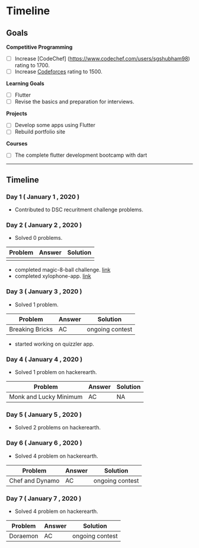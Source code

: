 # Timeline

## Goals

**Competitive Programming**
- [ ] Increase [CodeChef] (https://www.codechef.com/users/sgshubham98) rating to 1700.
- [ ] Increase [Codeforces](https://codeforces.com/profile/RajatAgrawal) rating to 1500.

**Learning Goals**
- [ ] Flutter
- [ ] Revise the basics and preparation for interviews.

**Projects**
- [ ] Develop some apps using Flutter
- [ ] Rebuild portfolio site

**Courses**
- [ ] The complete flutter development bootcamp with dart

---

## Timeline

### Day 1 ( January 1 , 2020 )

- Contributed to DSC recuritment challenge problems.

### Day 2 ( January 2 , 2020 )

- Solved 0 problems.

|Problem|Answer|Solution|
|-------|------|--------|
||||

- completed magic-8-ball challenge. [link](https://github.com/sgshubham98/magic-8-ball-flutter)
- completed xylophone-app. [link](https://github.com/sgshubham98/xylophone-flutter)

### Day 3 ( January 3 , 2020 )

- Solved 1 problem.

|Problem|Answer|Solution|
|-------|------|--------|
|Breaking Bricks|AC|ongoing contest|

- started working on quizzler app.

### Day 4 ( January 4 , 2020 )

- Solved 1 problem on hackerearth.

|Problem|Answer|Solution|
|-------|------|--------|
|Monk and Lucky Minimum|AC|NA|

### Day 5 ( January 5 , 2020 )

- Solved 2 problems on hackerearth.

### Day 6 ( January 6 , 2020 )

- Solved 4 problem on hackerearth.

|Problem|Answer|Solution|
|-------|------|--------|
|Chef and Dynamo|AC|ongoing contest|

### Day 7 ( January 7 , 2020 )

- Solved 4 problem on hackerearth.

|Problem|Answer|Solution|
|-------|------|--------|
|Doraemon|AC|ongoing contest|